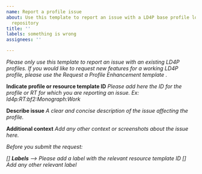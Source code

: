 ```yaml
---
name: Report a profile issue
about: Use this template to report an issue with a LD4P base profile located in this
  repository
title: ''
labels: something is wrong
assignees: ''

---
```


_Please only use this template to report an issue with an existing LD4P profiles. If you would like to request new features for a working LD4P profile, please use the Request a Profile Enhancement template ._

**Indicate profile or resource template ID**
_Please add here the ID for the profile or RT for which you are reporting an issue. Ex: ld4p:RT:bf2:Monograph:Work_


**Describe issue**
_A clear and concise description of the issue affecting the profile._


**Additional context**
_Add any other context or screenshots about the issue here._


_Before you submit the request:_

_[] **Labels** -->  Please add a label with the relevant resource template ID_
_[] Add any other relevant label_
